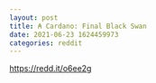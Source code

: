 ```yaml
--- 
layout: post 
title: ₳ Cardano: Final Black Swan 
date: 2021-06-23 1624459973 
categories: reddit 
--- 
```

https://redd.it/o6ee2g